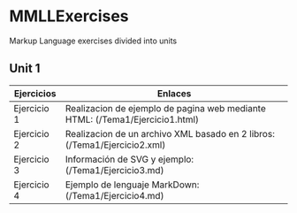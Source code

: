 # MMLLExercises

Markup Language exercises divided into units

## Unit 1

Ejercicios  | Enlaces
----------- | -----------
Ejercicio 1 | Realizacion de ejemplo de pagina web mediante HTML: (/Tema1/Ejercicio1.html)
Ejercicio 2 | Realizacion de un archivo XML basado en 2 libros: (/Tema1/Ejercicio2.xml)
Ejercicio 3 | Información de SVG y ejemplo: (/Tema1/Ejercicio3.md)
Ejercicio 4 | Ejemplo de lenguaje MarkDown: (/Tema1/Ejercicio4.md)
